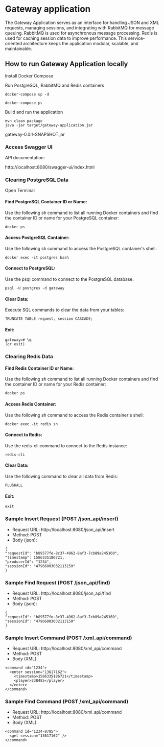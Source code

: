 # Gateway application

The Gateway Application serves as an interface for handling JSON and XML requests, 
managing sessions, and integrating with RabbitMQ for message queuing.
RabbitMQ is used for asynchronous message processing.
Redis is used for caching session data to improve performance.
This service-oriented architecture keeps the application modular, scalable, and maintainable.


## How to run Gateway Application locally

Install Docker Compose

Run PostgreSQL, RabbitMQ and Redis containers

```
docker-compose up -d

docker-compose ps
```
Build and run the application
```
mvn clean package
java -jar target/gateway-application.jar
```
gateway-0.0.1-SNAPSHOT.jar
### Access Swagger UI

API documentation:

http://localhost:8080/swagger-ui/index.html

### Clearing PostgreSQL Data
Open Terminal

#### Find PostgreSQL Container ID or Name:
Use the following sh command to list all running Docker containers and find the container ID or name for your PostgreSQL container:
```
docker ps
```
#### Access PostgreSQL Container:
Use the following sh command to access the PostgreSQL container's shell:
```
docker exec -it postgres bash
```
#### Connect to PostgreSQL:
Use the psql command to connect to the PostgreSQL database.
```
psql -U postgres -d gateway
```
#### Clear Data:
Execute SQL commands to clear the data from your tables:
```
TRUNCATE TABLE request, session CASCADE;
```
#### Exit:
```
gateway=# \q
(or exit)
```
### Clearing Redis Data
#### Find Redis Container ID or Name:
Use the following sh command to list all running Docker containers and find the container ID or name for your Redis container:
```
docker ps
```
#### Access Redis Container:
Use the following sh command to access the Redis container's shell:
```
docker exec -it redis sh
```
#### Connect to Redis:
Use the redis-cli command to connect to the Redis instance:
```
redis-cli
```
#### Clear Data:
Use the following command to clear all data from Redis:
```
FLUSHALL
```
#### Exit:
```
exit
```
### Sample Insert Request (POST /json_api/insert)
* Request URL: http://localhost:8080/json_api/insert
* Method: POST
* Body (json):
```
{
"requestId": "b89577fe-8c37-4962-8af3-7cb89a245160",
"timestamp": 1586335186721,
"producerId": "1234",
"sessionId": "47966003032113150"
}
```

### Sample Find Request (POST /json_api/find)

* Request URL: http://localhost:8080/json_api/find
* Method: POST
* Body (json):
```
{
"requestId": "b89577fe-8c37-4962-8af3-7cb89a245160",
"sessionId": "47966003032113150"
}
```

### Sample Insert Command (POST /xml_api/command)
* Request URL: http://localhost:8080/xml_api/command
* Method: POST
* Body (XML):
```
<command id="1234">
  <enter session="13617162">
    <timestamp>1586335186721</timestamp>
    <player>238485</player>
  </enter>
</command>
```
### Sample Find Command (POST /xml_api/command)
* Request URL: http://localhost:8080/xml_api/command
* Method: POST
* Body (XML):
```
<command id="1234-8785">
  <get session="13617162" />
</command>
```

